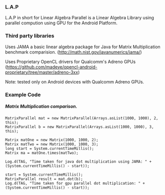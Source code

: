 ### L.A.P

L.A.P in short for Linear Algebra Parallel is a Linear Algebra Library using parallel compution using GPU for the Android Platform.

### Third party libraries

Uses JAMA a basic linear algebra package for Java for Matrix Multiplication benchmark comparision.
(http://math.nist.gov/javanumerics/jama/)

Uses Proprietary OpenCL drivers for Qualcomm's Adreno GPUs
(https://github.com/madeye/opencl-android-proprietary/tree/master/adreno-3xx)

Note: tested only on Android devices with Qualcomm Adreno GPUs.

### Example Code

##### Matrix Multiplication comparison. 

```
MatrixParallel mat = new MatrixParallel(Arrays.asList(1000, 1000), 2, this);
MatrixParallel b = new MatrixParallel(Arrays.asList(1000, 1000), 3, this);

Matrix matOne = new Matrix(1000, 1000, 2);
Matrix matTwo = new Matrix(1000, 1000, 3);
long start = System.currentTimeMillis();
Matrix ma = matOne.times(matTwo);

Log.d(TAG, "Time taken for java dot multiplication using JAMA: " + (System.currentTimeMillis() - start));

start = System.currentTimeMillis();
MatrixParallel result = mat.dot(b);
Log.d(TAG, "Time taken for gpu parallel dot multiplication: " + (System.currentTimeMillis() - start));
```